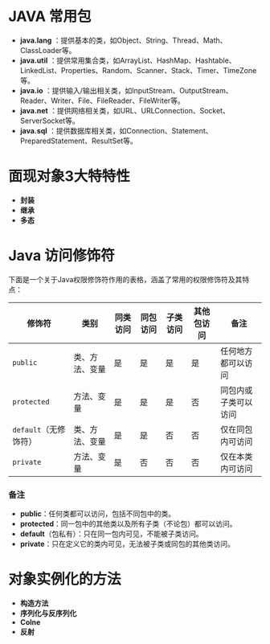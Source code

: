 # JAVA 常用包
- **java.lang** ：提供基本的类，如Object、String、Thread、Math、ClassLoader等。
- **java.util** ：提供常用集合类，如ArrayList、HashMap、Hashtable、LinkedList、Properties、Random、Scanner、Stack、Timer、TimeZone等。
- **java.io** ：提供输入/输出相关类，如InputStream、OutputStream、Reader、Writer、File、FileReader、FileWriter等。
- **java.net** ：提供网络相关类，如URL、URLConnection、Socket、ServerSocket等。
- **java.sql** ：提供数据库相关类，如Connection、Statement、PreparedStatement、ResultSet等。


# 面现对象3大特特性
- **封装**
- **继承**
- **多态**
  

# Java 访问修饰符
下面是一个关于Java权限修饰符作用的表格，涵盖了常用的权限修饰符及其特点：

| 修饰符         | 类别         | 同类访问 | 同包访问 | 子类访问 | 其他包访问 | 备注                             |
|----------------|--------------|----------|----------|----------|------------|----------------------------------|
| `public`       | 类、方法、变量 | 是       | 是       | 是       | 是         | 任何地方都可以访问                |
| `protected`    | 方法、变量    | 是       | 是       | 是       | 否         | 同包内或子类可以访问              |
| `default`（无修饰符） | 类、方法、变量 | 是       | 是       | 否       | 否         | 仅在同包内可访问                  |
| `private`      | 方法、变量    | 是       | 否       | 否       | 否         | 仅在本类内可访问                  |

### 备注
- **public**：任何类都可以访问，包括不同包中的类。
- **protected**：同一包中的其他类以及所有子类（不论包）都可以访问。
- **default**（包私有）：只在同一包内可见，不能被子类访问。
- **private**：只在定义它的类内可见，无法被子类或同包的其他类访问。


# 对象实例化的方法

- **构造方法**
- **序列化与反序列化**
- **Colne**
- **反射**